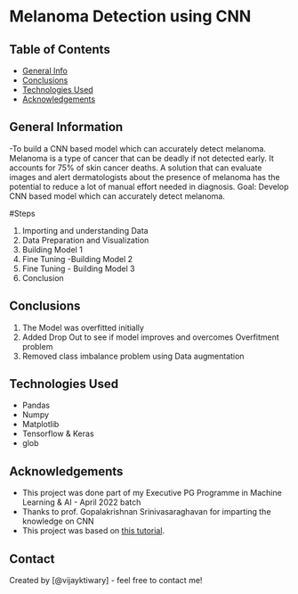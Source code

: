 # Melanoma Detection using CNN


## Table of Contents
* [General Info](#general-information)
* [Conclusions](#conclusions)
* [Technologies Used](#technologies-used)
* [Acknowledgements](#acknowledgements)



## General Information
-To build a CNN based model which can accurately detect melanoma. Melanoma is a type of cancer that can be deadly if not detected early. It accounts for 75% of skin cancer deaths. A solution that can evaluate images and alert dermatologists about the presence of melanoma has the potential to reduce a lot of manual effort needed in diagnosis.
Goal:
Develop CNN based model which can accurately detect melanoma. 

#Steps
 1. Importing and understanding Data
 2. Data Preparation and Visualization 
 3. Building Model 1
 4. Fine Tuning -Building Model 2
 5. Fine Tuning - Building Model 3
 6. Conclusion

## Conclusions
1) The Model was overfitted initially
2) Added Drop Out to see if model improves  and overcomes Overfitment problem
3) Removed class imbalance problem using Data augmentation 




## Technologies Used
- Pandas
- Numpy
- Matplotlib 
- Tensorflow & Keras
- glob




## Acknowledgements

- This project was done part of my Executive PG Programme in Machine Learning & AI - April 2022 batch
- Thanks to prof. Gopalakrishnan Srinivasaraghavan for imparting the knowledge on CNN
- This project was based on [this tutorial](https://www.upgrad.com).


## Contact
Created by [@vijayktiwary] - feel free to contact me!




